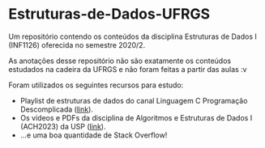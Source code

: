 # Estruturas-de-Dados-UFRGS
Um repositório contendo os conteúdos da disciplina Estruturas de Dados I (INF1126) oferecida no semestre 2020/2.

As anotações desse repositório não são exatamente os conteúdos estudados na cadeira da UFRGS e não foram feitas a partir das aulas :v 

Foram utilizados os seguintes recursos para estudo:
- Playlist de estruturas de dados do canal Linguagem C Programação Descomplicada ([link](https://youtube.com/playlist?list=PL8iN9FQ7_jt6H5m4Gm0H89sybzR9yaaka)).
- Os vídeos e PDFs da disciplina de Algoritmos e Estruturas de Dados I (ACH2023) da USP ([link](http://each.uspnet.usp.br/digiampietri/ACH2023/)).
- ...e uma boa quantidade de Stack Overflow!
